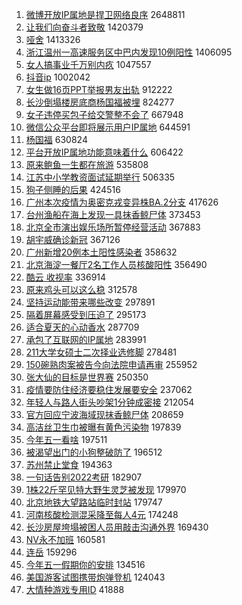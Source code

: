 1. [微博开放IP属地是捍卫网络良序](https://s.weibo.com//weibo?q=%23%E5%BE%AE%E5%8D%9A%E5%BC%80%E6%94%BEIP%E5%B1%9E%E5%9C%B0%E6%98%AF%E6%8D%8D%E5%8D%AB%E7%BD%91%E7%BB%9C%E8%89%AF%E5%BA%8F%23&Refer=top) 2648811
2. [让我们向奋斗者致敬](https://s.weibo.com//weibo?q=%23%E8%AE%A9%E6%88%91%E4%BB%AC%E5%90%91%E5%A5%8B%E6%96%97%E8%80%85%E8%87%B4%E6%95%AC%23&Refer=top) 1420379
3. [哑舍](https://s.weibo.com//weibo?q=%E5%93%91%E8%88%8D&Refer=top) 1413326
4. [浙江温州一高速服务区中巴内发现10例阳性](https://s.weibo.com//weibo?q=%E6%B5%99%E6%B1%9F%E6%B8%A9%E5%B7%9E%E4%B8%80%E9%AB%98%E9%80%9F%E6%9C%8D%E5%8A%A1%E5%8C%BA%E4%B8%AD%E5%B7%B4%E5%86%85%E5%8F%91%E7%8E%B010%E4%BE%8B%E9%98%B3%E6%80%A7&Refer=top) 1406095
5. [女人搞事业千万别内疚](https://s.weibo.com//weibo?q=%E5%A5%B3%E4%BA%BA%E6%90%9E%E4%BA%8B%E4%B8%9A%E5%8D%83%E4%B8%87%E5%88%AB%E5%86%85%E7%96%9A&Refer=top) 1047557
6. [抖音ip](https://s.weibo.com//weibo?q=%E6%8A%96%E9%9F%B3ip&Refer=top) 1002042
7. [女生做16页PPT举报男友出轨](https://s.weibo.com//weibo?q=%23%E5%A5%B3%E7%94%9F%E5%81%9A16%E9%A1%B5PPT%E4%B8%BE%E6%8A%A5%E7%94%B7%E5%8F%8B%E5%87%BA%E8%BD%A8%23&Refer=top) 912222
8. [长沙倒塌楼房底商杨国福被埋](https://s.weibo.com//weibo?q=%23%E9%95%BF%E6%B2%99%E5%80%92%E5%A1%8C%E6%A5%BC%E6%88%BF%E5%BA%95%E5%95%86%E6%9D%A8%E5%9B%BD%E7%A6%8F%E8%A2%AB%E5%9F%8B%23&Refer=top) 824277
9. [女子违停买包子给交警整不会了](https://s.weibo.com//weibo?q=%23%E5%A5%B3%E5%AD%90%E8%BF%9D%E5%81%9C%E4%B9%B0%E5%8C%85%E5%AD%90%E7%BB%99%E4%BA%A4%E8%AD%A6%E6%95%B4%E4%B8%8D%E4%BC%9A%E4%BA%86%23&Refer=top) 667948
10. [微信公众平台即将展示用户IP属地](https://s.weibo.com//weibo?q=%23%E5%BE%AE%E4%BF%A1%E5%85%AC%E4%BC%97%E5%B9%B3%E5%8F%B0%E5%8D%B3%E5%B0%86%E5%B1%95%E7%A4%BA%E7%94%A8%E6%88%B7IP%E5%B1%9E%E5%9C%B0%23&Refer=top) 644591
11. [杨国福](https://s.weibo.com//weibo?q=%E6%9D%A8%E5%9B%BD%E7%A6%8F&Refer=top) 630824
12. [平台开放IP属地功能意味着什么](https://s.weibo.com//weibo?q=%23%E5%B9%B3%E5%8F%B0%E5%BC%80%E6%94%BEIP%E5%B1%9E%E5%9C%B0%E5%8A%9F%E8%83%BD%E6%84%8F%E5%91%B3%E7%9D%80%E4%BB%80%E4%B9%88%23&Refer=top) 606422
13. [原来鲍鱼一生都在旅游](https://s.weibo.com//weibo?q=%23%E5%8E%9F%E6%9D%A5%E9%B2%8D%E9%B1%BC%E4%B8%80%E7%94%9F%E9%83%BD%E5%9C%A8%E6%97%85%E6%B8%B8%23&Refer=top) 535808
14. [江苏中小学教资面试延期举行](https://s.weibo.com//weibo?q=%23%E6%B1%9F%E8%8B%8F%E4%B8%AD%E5%B0%8F%E5%AD%A6%E6%95%99%E8%B5%84%E9%9D%A2%E8%AF%95%E5%BB%B6%E6%9C%9F%E4%B8%BE%E8%A1%8C%23&Refer=top) 506335
15. [狗子侧睡的后果](https://s.weibo.com//weibo?q=%23%E7%8B%97%E5%AD%90%E4%BE%A7%E7%9D%A1%E7%9A%84%E5%90%8E%E6%9E%9C%23&Refer=top) 424516
16. [广州本次疫情为奥密克戎变异株BA.2分支](https://s.weibo.com//weibo?q=%23%E5%B9%BF%E5%B7%9E%E6%9C%AC%E6%AC%A1%E7%96%AB%E6%83%85%E4%B8%BA%E5%A5%A5%E5%AF%86%E5%85%8B%E6%88%8E%E5%8F%98%E5%BC%82%E6%A0%AABA.2%E5%88%86%E6%94%AF%23&Refer=top) 417626
17. [台州渔船在海上发现一具抹香鲸尸体](https://s.weibo.com//weibo?q=%23%E5%8F%B0%E5%B7%9E%E6%B8%94%E8%88%B9%E5%9C%A8%E6%B5%B7%E4%B8%8A%E5%8F%91%E7%8E%B0%E4%B8%80%E5%85%B7%E6%8A%B9%E9%A6%99%E9%B2%B8%E5%B0%B8%E4%BD%93%23&Refer=top) 373453
18. [北京全市演出娱乐场所暂停经营活动](https://s.weibo.com//weibo?q=%23%E5%8C%97%E4%BA%AC%E5%85%A8%E5%B8%82%E6%BC%94%E5%87%BA%E5%A8%B1%E4%B9%90%E5%9C%BA%E6%89%80%E6%9A%82%E5%81%9C%E7%BB%8F%E8%90%A5%E6%B4%BB%E5%8A%A8%23&Refer=top) 367883
19. [胡宇威确诊新冠](https://s.weibo.com//weibo?q=%23%E8%83%A1%E5%AE%87%E5%A8%81%E7%A1%AE%E8%AF%8A%E6%96%B0%E5%86%A0%23&Refer=top) 367126
20. [广州新增20例本土阳性感染者](https://s.weibo.com//weibo?q=%E5%B9%BF%E5%B7%9E%E6%96%B0%E5%A2%9E20%E4%BE%8B%E6%9C%AC%E5%9C%9F%E9%98%B3%E6%80%A7%E6%84%9F%E6%9F%93%E8%80%85&Refer=top) 358632
21. [北京海淀一餐厅2名工作人员核酸阳性](https://s.weibo.com//weibo?q=%23%E5%8C%97%E4%BA%AC%E6%B5%B7%E6%B7%80%E4%B8%80%E9%A4%90%E5%8E%852%E5%90%8D%E5%B7%A5%E4%BD%9C%E4%BA%BA%E5%91%98%E6%A0%B8%E9%85%B8%E9%98%B3%E6%80%A7%23&Refer=top) 356490
22. [酷云 收视率](https://s.weibo.com//weibo?q=%E9%85%B7%E4%BA%91%20%E6%94%B6%E8%A7%86%E7%8E%87&Refer=top) 336914
23. [原来鸡头可以这么稳](https://s.weibo.com//weibo?q=%23%E5%8E%9F%E6%9D%A5%E9%B8%A1%E5%A4%B4%E5%8F%AF%E4%BB%A5%E8%BF%99%E4%B9%88%E7%A8%B3%23&Refer=top) 312578
24. [坚持运动能带来哪些改变](https://s.weibo.com//weibo?q=%23%E5%9D%9A%E6%8C%81%E8%BF%90%E5%8A%A8%E8%83%BD%E5%B8%A6%E6%9D%A5%E5%93%AA%E4%BA%9B%E6%94%B9%E5%8F%98%23&Refer=top) 297891
25. [隔着屏幕感受到压迫了](https://s.weibo.com//weibo?q=%23%E9%9A%94%E7%9D%80%E5%B1%8F%E5%B9%95%E6%84%9F%E5%8F%97%E5%88%B0%E5%8E%8B%E8%BF%AB%E4%BA%86%23&Refer=top) 295173
26. [适合夏天的心动香水](https://s.weibo.com//weibo?q=%E9%80%82%E5%90%88%E5%A4%8F%E5%A4%A9%E7%9A%84%E5%BF%83%E5%8A%A8%E9%A6%99%E6%B0%B4&Refer=top) 287709
27. [承包了互联网的IP属地](https://s.weibo.com//weibo?q=%23%E6%89%BF%E5%8C%85%E4%BA%86%E4%BA%92%E8%81%94%E7%BD%91%E7%9A%84IP%E5%B1%9E%E5%9C%B0%23&Refer=top) 283991
28. [211大学女硕士二次择业选修脚](https://s.weibo.com//weibo?q=%23211%E5%A4%A7%E5%AD%A6%E5%A5%B3%E7%A1%95%E5%A3%AB%E4%BA%8C%E6%AC%A1%E6%8B%A9%E4%B8%9A%E9%80%89%E4%BF%AE%E8%84%9A%23&Refer=top) 278481
29. [150碗熟肉案被告今向法院申请再审](https://s.weibo.com//weibo?q=%23150%E7%A2%97%E7%86%9F%E8%82%89%E6%A1%88%E8%A2%AB%E5%91%8A%E4%BB%8A%E5%90%91%E6%B3%95%E9%99%A2%E7%94%B3%E8%AF%B7%E5%86%8D%E5%AE%A1%23&Refer=top) 255952
30. [张大仙的目标是世界赛](https://s.weibo.com//weibo?q=%23%E5%BC%A0%E5%A4%A7%E4%BB%99%E7%9A%84%E7%9B%AE%E6%A0%87%E6%98%AF%E4%B8%96%E7%95%8C%E8%B5%9B%23&Refer=top) 250350
31. [疫情要防住经济要稳住发展要安全](https://s.weibo.com//weibo?q=%23%E7%96%AB%E6%83%85%E8%A6%81%E9%98%B2%E4%BD%8F%E7%BB%8F%E6%B5%8E%E8%A6%81%E7%A8%B3%E4%BD%8F%E5%8F%91%E5%B1%95%E8%A6%81%E5%AE%89%E5%85%A8%23&Refer=top) 237062
32. [年轻人与路人街头吵架1分钟成密接](https://s.weibo.com//weibo?q=%23%E5%B9%B4%E8%BD%BB%E4%BA%BA%E4%B8%8E%E8%B7%AF%E4%BA%BA%E8%A1%97%E5%A4%B4%E5%90%B5%E6%9E%B61%E5%88%86%E9%92%9F%E6%88%90%E5%AF%86%E6%8E%A5%23&Refer=top) 212054
33. [官方回应宁波海域现抹香鲸尸体](https://s.weibo.com//weibo?q=%23%E5%AE%98%E6%96%B9%E5%9B%9E%E5%BA%94%E5%AE%81%E6%B3%A2%E6%B5%B7%E5%9F%9F%E7%8E%B0%E6%8A%B9%E9%A6%99%E9%B2%B8%E5%B0%B8%E4%BD%93%23&Refer=top) 208659
34. [高洁丝卫生巾被曝有黄色污染物](https://s.weibo.com//weibo?q=%23%E9%AB%98%E6%B4%81%E4%B8%9D%E5%8D%AB%E7%94%9F%E5%B7%BE%E8%A2%AB%E6%9B%9D%E6%9C%89%E9%BB%84%E8%89%B2%E6%B1%A1%E6%9F%93%E7%89%A9%23&Refer=top) 197839
35. [今年五一看啥](https://s.weibo.com//weibo?q=%23%E4%BB%8A%E5%B9%B4%E4%BA%94%E4%B8%80%E7%9C%8B%E5%95%A5%23&Refer=top) 197511
36. [被渴望出门的小狗整破防了](https://s.weibo.com//weibo?q=%23%E8%A2%AB%E6%B8%B4%E6%9C%9B%E5%87%BA%E9%97%A8%E7%9A%84%E5%B0%8F%E7%8B%97%E6%95%B4%E7%A0%B4%E9%98%B2%E4%BA%86%23&Refer=top) 196512
37. [苏州禁止堂食](https://s.weibo.com//weibo?q=%23%E8%8B%8F%E5%B7%9E%E7%A6%81%E6%AD%A2%E5%A0%82%E9%A3%9F%23&Refer=top) 194363
38. [一句话告别2022考研](https://s.weibo.com//weibo?q=%23%E4%B8%80%E5%8F%A5%E8%AF%9D%E5%91%8A%E5%88%AB2022%E8%80%83%E7%A0%94%23&Refer=top) 182907
39. [1株22斤罕见特大野生灵芝被发现](https://s.weibo.com//weibo?q=%231%E6%A0%AA22%E6%96%A4%E7%BD%95%E8%A7%81%E7%89%B9%E5%A4%A7%E9%87%8E%E7%94%9F%E7%81%B5%E8%8A%9D%E8%A2%AB%E5%8F%91%E7%8E%B0%23&Refer=top) 179970
40. [北京地铁大望路站临时封站](https://s.weibo.com//weibo?q=%23%E5%8C%97%E4%BA%AC%E5%9C%B0%E9%93%81%E5%A4%A7%E6%9C%9B%E8%B7%AF%E7%AB%99%E4%B8%B4%E6%97%B6%E5%B0%81%E7%AB%99%23&Refer=top) 179747
41. [河南核酸检测混采降至每人4元](https://s.weibo.com//weibo?q=%23%E6%B2%B3%E5%8D%97%E6%A0%B8%E9%85%B8%E6%A3%80%E6%B5%8B%E6%B7%B7%E9%87%87%E9%99%8D%E8%87%B3%E6%AF%8F%E4%BA%BA4%E5%85%83%23&Refer=top) 174248
42. [长沙房屋垮塌被困人员用敲击沟通外界](https://s.weibo.com//weibo?q=%23%E9%95%BF%E6%B2%99%E6%88%BF%E5%B1%8B%E5%9E%AE%E5%A1%8C%E8%A2%AB%E5%9B%B0%E4%BA%BA%E5%91%98%E7%94%A8%E6%95%B2%E5%87%BB%E6%B2%9F%E9%80%9A%E5%A4%96%E7%95%8C%23&Refer=top) 169430
43. [NV永不加班](https://s.weibo.com//weibo?q=%23NV%E6%B0%B8%E4%B8%8D%E5%8A%A0%E7%8F%AD%23&Refer=top) 160581
44. [连岳](https://s.weibo.com//weibo?q=%E8%BF%9E%E5%B2%B3&Refer=top) 159296
45. [今年五一假期你的安排](https://s.weibo.com//weibo?q=%23%E4%BB%8A%E5%B9%B4%E4%BA%94%E4%B8%80%E5%81%87%E6%9C%9F%E4%BD%A0%E7%9A%84%E5%AE%89%E6%8E%92%23&Refer=top) 134516
46. [美国游客试图携带炮弹登机](https://s.weibo.com//weibo?q=%E7%BE%8E%E5%9B%BD%E6%B8%B8%E5%AE%A2%E8%AF%95%E5%9B%BE%E6%90%BA%E5%B8%A6%E7%82%AE%E5%BC%B9%E7%99%BB%E6%9C%BA&Refer=top) 124043
47. [大情种游戏专用ID](https://s.weibo.com//weibo?q=%23%E5%A4%A7%E6%83%85%E7%A7%8D%E6%B8%B8%E6%88%8F%E4%B8%93%E7%94%A8ID%23&Refer=top) 41888
